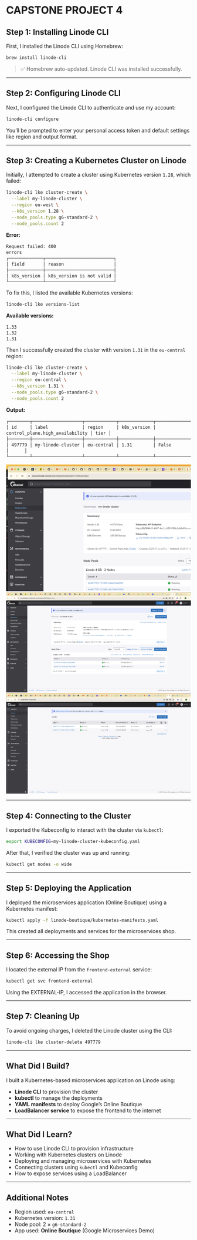 
# CAPSTONE PROJECT 4

## Step 1: Installing Linode CLI

First, I installed the Linode CLI using Homebrew:

```sh
brew install linode-cli
```

> ✅ Homebrew auto-updated. Linode CLI was installed successfully.

---

## Step 2: Configuring Linode CLI

Next, I configured the Linode CLI to authenticate and use my account:

```sh
linode-cli configure
```

You’ll be prompted to enter your personal access token and default settings like region and output format.

---

## Step 3: Creating a Kubernetes Cluster on Linode

Initially, I attempted to create a cluster using Kubernetes version `1.28`, which failed:

```sh
linode-cli lke cluster-create \
  --label my-linode-cluster \
  --region eu-west \
  --k8s_version 1.28 \
  --node_pools.type g6-standard-2 \
  --node_pools.count 2
```

**Error:**

```
Request failed: 400
errors                                    
┌─────────────┬──────────────────────────┐
│ field       │ reason                   │
├─────────────┼──────────────────────────┤
│ k8s_version │ k8s_version is not valid │
└─────────────┴──────────────────────────┘
```

To fix this, I listed the available Kubernetes versions:

```sh
linode-cli lke versions-list
```

**Available versions:**

```
1.33
1.32
1.31
```

Then I successfully created the cluster with version `1.31` in the `eu-central` region:

```sh
linode-cli lke cluster-create \
  --label my-linode-cluster \
  --region eu-central \
  --k8s_version 1.31 \
  --node_pools.type g6-standard-2 \
  --node_pools.count 2
```

**Output:**

```
┌────────┬───────────────────┬────────────┬─────────────┬─────────────────────────────────┬──────┐
│ id     │ label             │ region     │ k8s_version │ control_plane.high_availability │ tier │
├────────┼───────────────────┼────────────┼─────────────┼─────────────────────────────────┼──────┤
│ 497779 │ my-linode-cluster │ eu-central │ 1.31        │ False                           │      │
└────────┴───────────────────┴────────────┴─────────────┴─────────────────────────────────┴──────┘
```
![Cluster Info-1](./Bildschirmfoto%202025-07-11%20um%2017.34.03.png)
![Cluster Info-2](./Bildschirmfoto%202025-07-11%20um%2017.34.08.png)
![Cluster Info-3](./Bildschirmfoto%202025-07-11%20um%2017.34.38.png)

---

## Step 4: Connecting to the Cluster

I exported the Kubeconfig to interact with the cluster via `kubectl`:

```sh
export KUBECONFIG=my-linode-cluster-kubeconfig.yaml
```

After that, I verified the cluster was up and running:

```sh
kubectl get nodes -o wide
```

---

## Step 5: Deploying the Application

I deployed the microservices application (Online Boutique) using a Kubernetes manifest:

```sh
kubectl apply -f linode-boutique/kubernetes-manifests.yaml
```

This created all deployments and services for the microservices shop.

---

## Step 6: Accessing the Shop

I located the external IP from the `frontend-external` service:

```sh
kubectl get svc frontend-external
```

Using the EXTERNAL-IP, I accessed the application in the browser.

---

## Step 7: Cleaning Up

To avoid ongoing charges, I deleted the Linode cluster using the CLI:

```sh
linode-cli lke cluster-delete 497779
```

---

## What Did I Build?

I built a Kubernetes-based microservices application on Linode using:

- **Linode CLI** to provision the cluster
- **kubectl** to manage the deployments
- **YAML manifests** to deploy Google’s Online Boutique
- **LoadBalancer service** to expose the frontend to the internet

---

## What Did I Learn?

- How to use Linode CLI to provision infrastructure
- Working with Kubernetes clusters on Linode
- Deploying and managing microservices with Kubernetes
- Connecting clusters using `kubectl` and Kubeconfig
- How to expose services using a LoadBalancer

---

## Additional Notes

- Region used: `eu-central`
- Kubernetes version: `1.31`
- Node pool: 2 × `g6-standard-2`
- App used: **Online Boutique** (Google Microservices Demo)
